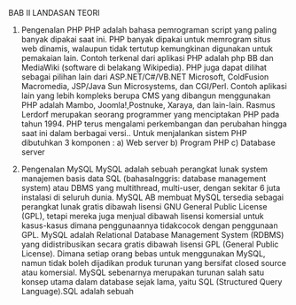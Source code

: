 BAB II
LANDASAN TEORI
1)	Pengenalan PHP
PHP adalah bahasa pemrograman script yang paling banyak dipakai saat ini. PHP  banyak dipakai untuk memrogram situs web dinamis, walaupun tidak tertutup kemungkinan digunakan untuk pemakaian lain. Contoh terkenal dari aplikasi PHP adalah php BB dan MediaWiki (software di belakang Wikipedia). PHP  juga dapat dilihat sebagai pilihan lain dari ASP.NET/C#/VB.NET Microsoft, ColdFusion Macromedia, JSP/Java Sun Microsystems, dan CGI/Perl. Contoh aplikasi lain yang lebih kompleks berupa CMS yang dibangun menggunakan PHP adalah Mambo, Joomla!,Postnuke, Xaraya, dan lain-lain.
Rasmus Lerdorf merupakan seorang programmer yang menciptakan PHP pada tahun 1994. PHP terus mengalami perkembangan dan perubahan hingga saat ini dalam berbagai versi..
Untuk menjalankan sistem PHP dibutuhkan 3 komponen :
a)	Web server
b)	Program PHP
c)	Database server 

2) 	Pengenalan MySQL
MySQL adalah sebuah perangkat lunak system manajemen basis data SQL (bahasaInggris: database management system) atau DBMS yang multithread, multi-user, dengan sekitar 6 juta instalasi di seluruh dunia. MySQL AB membuat MySQL tersedia sebagai perangkat lunak gratis dibawah lisensi GNU General Public License (GPL), tetapi mereka juga menjual dibawah lisensi komersial untuk kasus-kasus dimana penggunaannya tidakcocok dengan penggunaan GPL.
MySQL adalah Relational Database Management System (RDBMS) yang didistribusikan secara gratis dibawah lisensi GPL (General Public License). Dimana setiap orang bebas untuk menggunakan MySQL, namun tidak boleh dijadikan produk turunan yang bersifat closed source atau komersial. MySQL sebenarnya merupakan turunan salah satu konsep utama dalam database sejak lama, yaitu SQL (Structured Query Language).SQL adalah sebuah 
